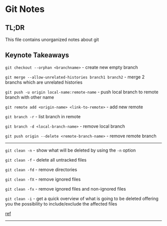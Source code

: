 # Git Notes

## TL;DR

This file contains unorganized notes about git

## Keynote Takeaways

`git checkout --orphan <branchname>` - create new empty branch

`git merge --allow-unrelated-histories branch1 branch2` - merge 2 branchs which are unrelated histories

`git push -u origin local-name:remote-name` - push local branch to remote branch with other name

`git remote add <origin-name> <link-to-remote>` - add new remote

`git branch -r` - list branch in remote

`git branch -d <local-branch-name>` - remove local branch

`git push origin --delete <remote-branch-name>` - remove remote branch

---

`git clean -n` - show what will be deleted by using the `-n` option

`git clean -f` - delete all untracked files

`git clean -fd` - remove directories

`git clean -fX` - remove ignored files

`git clean -fx` - remove ignored files and non-ignored files

`git clean -i` - get a quick overview of what is going to be deleted offering you the possibility to include/exclude the affected files

[ref](https://stackoverflow.com/questions/61212/how-to-remove-local-untracked-files-from-the-current-git-working-tree)

---
